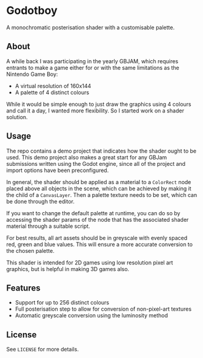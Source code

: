 # Godotboy
A monochromatic posterisation shader with a customisable palette.

## About
A while back I was participating in the yearly GBJAM, which requires entrants to
make a game either for or with the same limitations as the Nintendo Game Boy:

- A virtual resolution of 160x144
- A palette of 4 distinct colours

While it would be simple enough to just draw the graphics using 4 colours and
call it a day, I wanted more flexibility. So I started work on a shader solution.

## Usage
The repo contains a demo project that indicates how the shader ought to be used.
This demo project also makes a great start for any GBJam submissions written
using the Godot engine, since all of the project and import options have been
preconfigured.

In general, the shader should be applied as a material to a `ColorRect` node
placed above all objects in the scene, which can be achieved by making it the
child of a `CanvasLayer`. Then a palette texture needs to be set, which can be
done through the editor.

If you want to change the default palette at runtime, you can do so by accessing
the shader params of the node that has the associated shader material through
a suitable script.

For best results, all art assets should be in greyscale with evenly spaced red,
green and blue values. This will ensure a more accurate conversion to the chosen
palette.

This shader is intended for 2D games using low resolution pixel art graphics,
but is helpful in making 3D games also.

## Features
- Support for up to 256 distinct colours
- Full posterisation step to allow for conversion of non-pixel-art textures
- Automatic greyscale conversion using the luminosity method

## License
See `LICENSE` for more details.